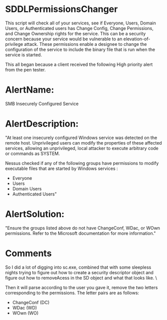 # SDDLPermissionsChanger
This script will check all of your services, see if Everyone, Users, Domain Users, or Authenticated users has Change Config, Change Permissions, and Change Ownership rights for the service.
This can be a security concern because your service would be vulnerable to an elevation-of-privilege attack.
These permissions enable a designee to change the configuration of the service to include the binary file that is run when the service is started. 



This all began because a client received the following High priority alert from the pen tester.
# AlertName: 
SMB Insecurely Configured Service

# AlertDescription:
"At least one insecurely configured Windows service was detected on the remote host. Unprivileged users can modify the properties of these affected services, allowing an unprivileged, local attacker to execute arbitrary code or commands as SYSTEM.

Nessus checked if any of the following groups have permissions to modify executable files that are started by Windows services :

- Everyone
- Users
- Domain Users
- Authenticated Users"

# AlertSolution:
"Ensure the groups listed above do not have ChangeConf, WDac, or WOwn
permissions. Refer to the Microsoft documentation for more
information."

# Comments
So I did a lot of digging into sc.exe, combined that with some sleepless nights trying to figure out how to create a security descriptor object and figure out how to removeAcess in the SD object and what that looks like. \

Then it will parse according to the user you gave it, remove the two letters corresponding to the permissions.  The letter pairs are as follows:
- ChangeConf (DC)
- WDac (WD)
- WOwn (WO)

